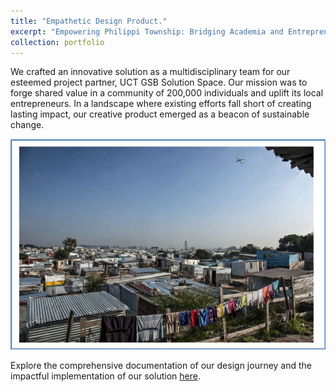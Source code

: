 ```yaml
---
title: "Empathetic Design Product."
excerpt: "Empowering Philippi Township: Bridging Academia and Entrepreneurship through the UCT GSB Solution Space Fellowship Programme. <br/><img src='/images/d_school.jpg'>"
collection: portfolio
---
```


We crafted an innovative solution as a multidisciplinary team for our esteemed project partner, UCT GSB Solution Space. 
Our mission was to forge shared value in a community of 200,000 individuals and uplift its local entrepreneurs. In a landscape where existing efforts fall short of creating lasting impact, our creative product emerged as a beacon of sustainable change.

![Phillipi Township](/images/phillipi2.png)

Explore the comprehensive documentation of our design journey and the impactful implementation of our solution [here](https://drive.google.com/file/d/1Ruvutw_tEmB-eHPldYEiaHhzgelmQnpq/view?usp=sharing).
